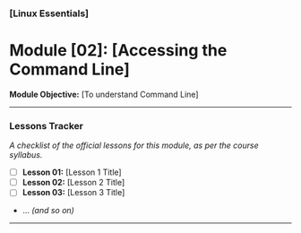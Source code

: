 ### [Linux Essentials]
# Module [02]: [Accessing the Command Line]

**Module Objective:** [To understand Command Line]

---

### Lessons Tracker

*A checklist of the official lessons for this module, as per the course syllabus.*

- [ ] **Lesson 01:** [Lesson 1 Title]
- [ ] **Lesson 02:** [Lesson 2 Title]
- [ ] **Lesson 03:** [Lesson 3 Title]
- ... *(and so on)*

---
